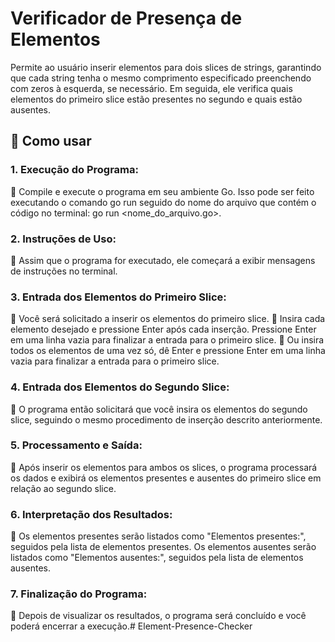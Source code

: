 # Verificador de Presença de Elementos

Permite ao usuário inserir elementos para dois slices de strings, garantindo que cada string tenha o mesmo comprimento especificado 
preenchendo com zeros à esquerda, se necessário. Em seguida, ele verifica quais elementos do primeiro slice estão presentes no segundo 
e quais estão ausentes.

## 🚀 Como usar

### 1. Execução do Programa:

📌 Compile e execute o programa em seu ambiente Go. Isso pode ser feito executando o comando go run seguido do nome do arquivo que contém o código no terminal: go run <nome_do_arquivo.go>.

### 2. Instruções de Uso:

📌 Assim que o programa for executado, ele começará a exibir mensagens de instruções no terminal.

### 3. Entrada dos Elementos do Primeiro Slice:

📌 Você será solicitado a inserir os elementos do primeiro slice. 
📌 Insira cada elemento desejado e pressione Enter após cada inserção. Pressione Enter em uma linha vazia para finalizar a entrada para o primeiro slice. 
📌 Ou insira todos os elementos de uma vez só, dê Enter e pressione Enter em uma linha vazia para finalizar a entrada para o primeiro slice.

### 4. Entrada dos Elementos do Segundo Slice:

📌 O programa então solicitará que você insira os elementos do segundo slice, seguindo o mesmo procedimento de inserção descrito anteriormente.

### 5. Processamento e Saída:

📌 Após inserir os elementos para ambos os slices, o programa processará os dados e exibirá os elementos presentes e ausentes do primeiro slice em relação ao segundo slice.

### 6. Interpretação dos Resultados:

📌 Os elementos presentes serão listados como "Elementos presentes:", seguidos pela lista de elementos presentes. Os elementos ausentes serão listados como "Elementos ausentes:", seguidos pela lista de elementos ausentes.

### 7. Finalização do Programa:

📌 Depois de visualizar os resultados, o programa será concluído e você poderá encerrar a execução.# Element-Presence-Checker
